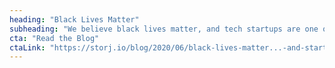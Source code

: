 ```yaml
---
heading: "Black Lives Matter"
subheading: "We believe black lives matter, and tech startups are one of the major vehicles for new wealth generation and advancement. We’re working to do our part to make sure that communities of color have an equal opportunity to participate."
cta: "Read the Blog"
ctaLink: "https://storj.io/blog/2020/06/black-lives-matter...-and-startups-must-do-their-part/"
---
```

